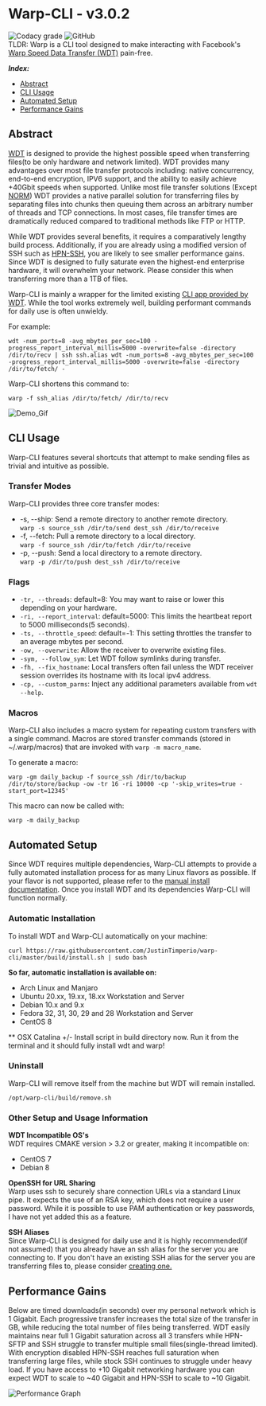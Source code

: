 # Warp-CLI - v3.0.2
![Codacy grade](https://img.shields.io/codacy/grade/5215996113c94fc4885dae3aa4a26a35?label=codacy%20grade&style=for-the-badge)
![GitHub](https://img.shields.io/github/license/justintimperio/warp-cli?style=for-the-badge)\
TLDR: Warp is a CLI tool designed to make interacting with Facebook's [Warp Speed Data Transfer (WDT)](https://github.com/facebook/wdt) pain-free.

***Index:***
- [Abstract](https://github.com/JustinTimperio/warp-cli#abstract)
- [CLI Usage](https://github.com/JustinTimperio/warp-cli#cli-usage)
- [Automated Setup](https://github.com/JustinTimperio/warp-cli#setup)
- [Performance Gains](https://github.com/JustinTimperio/warp-cli#performance-gains)


## Abstract
[WDT](https://github.com/facebook/wdt) is designed to provide the highest possible speed when transferring files(to be only hardware and network limited). WDT provides many advantages over most file transfer protocols including: native concurrency, end-to-end encryption, IPV6 support, and the ability to easily achieve +40Gbit speeds when supported. Unlike most file transfer solutions (Except [NORM](https://www.nrl.navy.mil/itd/ncs/products/norm)) WDT provides a native parallel solution for transferring files by separating files into chunks then queuing them across an arbitrary number of threads and TCP connections. In most cases, file transfer times are dramatically reduced compared to traditional methods like FTP or HTTP.

While WDT provides several benefits, it requires a comparatively lengthy build process. Additionally, if you are already using a modified version of SSH such as [HPN-SSH](https://www.psc.edu/hpn-ssh), you are likely to see smaller performance gains. Since WDT is designed to fully saturate even the highest-end enterprise hardware, it will overwhelm your network. Please consider this when transferring more than a 1TB of files.

Warp-CLI is mainly a wrapper for the limited existing [CLI app provided by WDT](https://github.com/facebook/wdt/wiki/Getting-Started-with-the-WDT-command-line). While the tool works extremely well, building performant commands for daily use is often unwieldy.

For example:
```
wdt -num_ports=8 -avg_mbytes_per_sec=100 -progress_report_interval_millis=5000 -overwrite=false -directory /dir/to/recv | ssh ssh.alias wdt -num_ports=8 -avg_mbytes_per_sec=100 -progress_report_interval_millis=5000 -overwrite=false -directory /dir/to/fetch/ -
```

Warp-CLI shortens this command to:
```
warp -f ssh_alias /dir/to/fetch/ /dir/to/recv
```

![Demo_Gif](https://imgur.com/N5uSgNV.gif)


## CLI Usage
Warp-CLI features several shortcuts that attempt to make sending files as trivial and intuitive as possible.

### Transfer Modes
Warp-CLI provides three core transfer modes:
- -s, --ship: Send a remote directory to another remote directory.\
    `warp -s source_ssh /dir/to/send dest_ssh /dir/to/receive`  
- -f, --fetch: Pull a remote directory to a local directory.\
    `warp -f source_ssh /dir/to/fetch /dir/to/receive`
- -p, --push: Send a local directory to a remote directory.\
    `warp -p /dir/to/push dest_ssh /dir/to/receive`

### Flags
- `-tr, --threads`: default=8: You may want to raise or lower this depending on your hardware.
- `-ri, --report_interval`: default=5000: This limits the heartbeat report to 5000 milliseconds(5 seconds).
- `-ts, --throttle_speed`: default=-1: This setting throttles the transfer to an average mbytes per second.
- `-ow, --overwrite`: Allow the receiver to overwrite existing files.
- `-sym, --follow_sym`: Let WDT follow symlinks during transfer.
- `-fh, --fix_hostname`: Local transfers often fail unless the WDT receiver session overrides its hostname with its local ipv4 address.
- `-cp, --custom_parms`: Inject any additional parameters available from `wdt --help`.

### Macros
Warp-CLI also includes a macro system for repeating custom transfers with a single command. Macros are stored transfer commands (stored in ~/.warp/macros) that are invoked with `warp -m macro_name`.

To generate a macro:
 ```
 warp -gm daily_backup -f source_ssh /dir/to/backup /dir/to/store/backup -ow -tr 16 -ri 10000 -cp '-skip_writes=true -start_port=12345'
 ```

This macro can now be called with:
 ```
 warp -m daily_backup
```

## Automated Setup
Since WDT requires multiple dependencies, Warp-CLI attempts to provide a fully automated installation process for as many Linux flavors as possible. If your flavor is not supported, please refer to the [manual install documentation](https://github.com/facebook/wdt/blob/master/build/BUILD.md). Once you install WDT and its dependencies Warp-CLI will function normally.  

### Automatic Installation
To install WDT and Warp-CLI automatically on your machine:
``` 
curl https://raw.githubusercontent.com/JustinTimperio/warp-cli/master/build/install.sh | sudo bash
```

**So far, automatic installation is available on:**
- Arch Linux and Manjaro
- Ubuntu 20.xx, 19.xx, 18.xx Workstation and Server
- Debian 10.x and 9.x
- Fedora 32, 31, 30, 29 and 28 Workstation and Server
- CentOS 8

** OSX Catalina +/- Install script in build directory now.  Run it from the terminal and it should fully install wdt and warp!

### Uninstall
Warp-CLI will remove itself from the machine but WDT will remain installed.
```
/opt/warp-cli/build/remove.sh
```

### Other Setup and Usage Information

**WDT Incompatible OS's**\
WDT requires CMAKE version > 3.2 or greater, making it incompatible on:
- CentOS 7
- Debian 8

**OpenSSH for URL Sharing**\
Warp uses ssh to securely share connection URLs via a standard Linux pipe. It expects the use of an RSA key, which does not require a user password. While it is possible to use PAM authentication or key passwords, I have not yet added this as a feature.

**SSH Aliases**\
Since Warp-CLI is designed for daily use and it is highly recommended(if not assumed) that you already have an ssh alias for the server you are connecting to. If you don't have an existing SSH alias for the server you are transferring files to, please consider [creating one.](https://www.howtogeek.com/75007/stupid-geek-tricks-use-your-ssh-config-file-to-create-aliases-for-hosts/)

## Performance Gains
Below are timed downloads(in seconds) over my personal network which is 1 Gigabit. Each progressive transfer increases the total size of the transfer in GB, while reducing the total number of files being transferred. WDT easily maintains near full 1 Gigabit saturation across all 3 transfers while HPN-SFTP and SSH struggle to transfer multiple small files(single-thread limited). With encryption disabled HPN-SSH reaches full saturation when transferring large files, while stock SSH continues to struggle under heavy load. If you have access to +10 Gigabit networking hardware you can expect WDT to scale to ~40 Gigabit and HPN-SSH to scale to ~10 Gigabit.

![Performance Graph](https://i.imgur.com/ax7eKzj.png)

